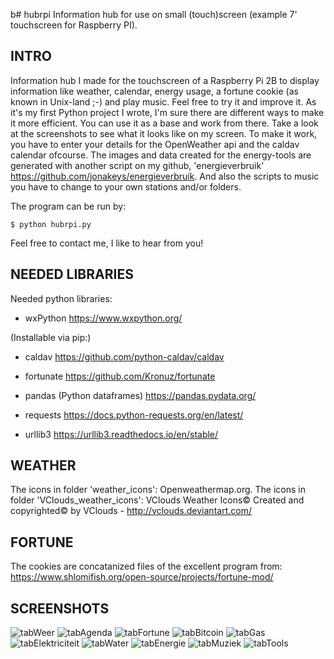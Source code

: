 b# hubrpi
Information hub for use on small (touch)screen (example 7' touchscreen for Raspberry PI).

## INTRO
Information hub I made for the touchscreen of a Raspberry Pi 2B to display information like weather, calendar, energy usage, a fortune cookie (as known in Unix-land ;-) and play music. Feel free to try it and improve it. As it's my first Python project I wrote, I'm sure there are different ways to make it more efficient. You can use it as a base and work from there. Take a look at the screenshots to see what it looks like on my screen.
To make it work, you have to enter your details for the OpenWeather api and the caldav calendar ofcourse. The images and data created for the energy-tools are generated with another script on my github, 'energieverbruik' https://github.com/jonakeys/energieverbruik. And also the scripts to music you have to change to your own stations and/or folders.

The program can be run by:
```
$ python hubrpi.py
```

Feel free to contact me, I like to hear from you!

## NEEDED LIBRARIES
Needed python libraries:
- wxPython
https://www.wxpython.org/

(Installable via pip:)
- caldav
https://github.com/python-caldav/caldav

- fortunate
https://github.com/Kronuz/fortunate

- pandas (Python dataframes)
https://pandas.pydata.org/

- requests
https://docs.python-requests.org/en/latest/

- urllib3
https://urllib3.readthedocs.io/en/stable/

## WEATHER
The icons in folder 'weather_icons': Openweathermap.org.
The icons in folder 'VClouds_weather_icons': VClouds Weather Icons© Created and copyrighted© by VClouds - http://vclouds.deviantart.com/

## FORTUNE
The cookies are concatanized files of the excellent program from: https://www.shlomifish.org/open-source/projects/fortune-mod/

## SCREENSHOTS
![tabWeer](https://user-images.githubusercontent.com/4281902/166310427-76b9e265-a0a3-4804-b8ff-bd4df72ea7e5.png)
![tabAgenda](https://user-images.githubusercontent.com/4281902/166310396-862619af-02c4-4576-8146-9a8f8e4eb6c8.png)
![tabFortune](https://user-images.githubusercontent.com/4281902/166310417-93c85f79-b270-4c38-b683-894eda8ad6e1.png)
![tabBitcoin](https://user-images.githubusercontent.com/4281902/166310411-a3f9cb67-cde4-4a44-bedb-5c3e6a4a50a8.png)
![tabGas](https://user-images.githubusercontent.com/4281902/166310419-fd7d4ef3-6642-4df8-92fd-58c767957dda.png)
![tabElektriciteit](https://user-images.githubusercontent.com/4281902/166310412-fe84c1f1-ce9b-4184-bb6e-1e2bbd48d90c.png)
![tabWater](https://user-images.githubusercontent.com/4281902/166310425-8cdfb94d-08f3-49f2-bc53-836cb7940ec0.png)
![tabEnergie](https://user-images.githubusercontent.com/4281902/166310416-edecfaba-f1f3-4751-bf2e-83db515ab0fa.png)
![tabMuziek](https://user-images.githubusercontent.com/4281902/166310422-f58eab24-b587-4171-94c1-bda10868df29.png)
![tabTools](https://user-images.githubusercontent.com/4281902/166310423-e6275658-c916-4aa0-bf21-7560120baf40.png)




